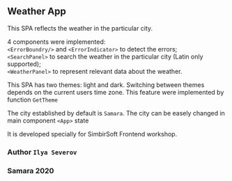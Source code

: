 
## Weather App

This SPA reflects the weather in the particular city.

4 components were implemented: <br>
    `<ErrorBoundry/>` and `<ErrorIndicator>` to detect the errors; <br>
    `<SearchPanel>` to search the weather in the particular city (Latin only supported); <br>
    `<WeatherPanel>` to represent relevant data about the weather.
    
This SPA has two themes: light and dark. Switching between themes depends on the current users time zone. This feature were implemented by function `GetTheme`

The city established by default is `Samara`. The city can be easely changed  in main component `<App>` state 

It is developed specially for SimbirSoft Frontend workshop.
### Author `Ilya Severov`
### Samara 2020

